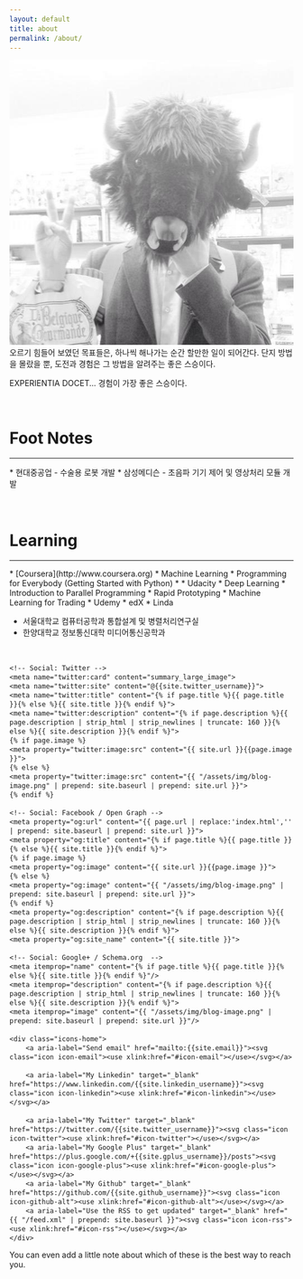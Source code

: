 ```yaml
---
layout: default
title: about
permalink: /about/
---
```


<img class="col one center img-rounded" src="/img/blog-author.jpg">

<br/>
오르기 힘들어 보였던 목표들은, 하나씩 해나가는 순간 할만한 일이 되어간다. 단지 방법을 몰랐을 뿐, 도전과 경험은 그 방법을 알려주는 좋은 스승이다.

EXPERIENTIA DOCET... 
경험이 가장 좋은 스승이다.




<br/>

<h1>Foot Notes</h1>
<hr/>
* 현대중공업 - 수술용 로봇 개발
* 삼성메디슨 - 초음파 기기 제어 및 영상처리 모듈 개발

<br/>
<br/>
<br/>

<h1>Learning</h1>
<hr/>
* [Coursera](http://www.coursera.org)
  * Machine Learning
  * Programming for Everybody (Getting Started with Python)
  * 
* Udacity
  * Deep Learning
  * Introduction to Parallel Programming
  * Rapid Prototyping
  * Machine Learning for Trading
* Udemy
* edX
* Linda

* 서울대학교 컴퓨터공학과 통합설계 및 병렬처리연구실
* 한양대학교 정보통신대학 미디어통신공학과


<!--
<div class="tags">
{% assign tags_list = site.tags %}
  {% if tags_list.first[0] == null %}
    {% for tag in tags_list %}
        <a data-scroll href="#{{ tag | slugify }}">{{ tag }}</a>
    {% endfor %}
  {% else %}
    {% for tag in tags_list %}
        <a data-scroll href="#{{ tag[0] | slugify }}">{{ tag[0] }}</a>
    {% endfor %}
  {% endif %}
{% assign tags_list = nil %}
</div>
-->

<br/>
<div class="contacticon center">
    <!-- Google Authorship Markup -->
    <link rel="author" href="https://plus.google.com/+{{site.gplus_username}}?rel=author">

    <!-- Social: Twitter -->
    <meta name="twitter:card" content="summary_large_image">
    <meta name="twitter:site" content="@{{site.twitter_username}}">
    <meta name="twitter:title" content="{% if page.title %}{{ page.title }}{% else %}{{ site.title }}{% endif %}">
    <meta name="twitter:description" content="{% if page.description %}{{ page.description | strip_html | strip_newlines | truncate: 160 }}{% else %}{{ site.description }}{% endif %}">
    {% if page.image %}
    <meta property="twitter:image:src" content="{{ site.url }}{{page.image }}">
    {% else %}
    <meta property="twitter:image:src" content="{{ "/assets/img/blog-image.png" | prepend: site.baseurl | prepend: site.url }}">
    {% endif %}

    <!-- Social: Facebook / Open Graph -->
    <meta property="og:url" content="{{ page.url | replace:'index.html','' | prepend: site.baseurl | prepend: site.url }}">
    <meta property="og:title" content="{% if page.title %}{{ page.title }}{% else %}{{ site.title }}{% endif %}">
    {% if page.image %}
    <meta property="og:image" content="{{ site.url }}{{page.image }}">
    {% else %}
    <meta property="og:image" content="{{ "/assets/img/blog-image.png" | prepend: site.baseurl | prepend: site.url }}">
    {% endif %}
    <meta property="og:description" content="{% if page.description %}{{ page.description | strip_html | strip_newlines | truncate: 160 }}{% else %}{{ site.description }}{% endif %}">
    <meta property="og:site_name" content="{{ site.title }}">

    <!-- Social: Google+ / Schema.org  -->
    <meta itemprop="name" content="{% if page.title %}{{ page.title }}{% else %}{{ site.title }}{% endif %}"/>
    <meta itemprop="description" content="{% if page.description %}{{ page.description | strip_html | strip_newlines | truncate: 160 }}{% else %}{{ site.description }}{% endif %}">
    <meta itemprop="image" content="{{ "/assets/img/blog-image.png" | prepend: site.baseurl | prepend: site.url }}"/>

    <div class="icons-home">
        <a aria-label="Send email" href="mailto:{{site.email}}"><svg class="icon icon-email"><use xlink:href="#icon-email"></use></svg></a>
        
        <a aria-label="My Linkedin" target="_blank" href="https://www.linkedin.com/{{site.linkedin_username}}"><svg class="icon icon-linkedin"><use xlink:href="#icon-linkedin"></use></svg></a>
        
        <a aria-label="My Twitter" target="_blank" href="https://twitter.com/{{site.twitter_username}}"><svg class="icon icon-twitter"><use xlink:href="#icon-twitter"></use></svg></a>
        <a aria-label="My Google Plus" target="_blank" href="https://plus.google.com/+{{site.gplus_username}}/posts"><svg class="icon icon-google-plus"><use xlink:href="#icon-google-plus"></use></svg></a>
        <a aria-label="My Github" target="_blank" href="https://github.com/{{site.github_username}}"><svg class="icon icon-github-alt"><use xlink:href="#icon-github-alt"></use></svg></a>
        <a aria-label="Use the RSS to get updated" target="_blank" href="{{ "/feed.xml" | prepend: site.baseurl }}"><svg class="icon icon-rss"><use xlink:href="#icon-rss"></use></svg></a>
    </div>
</div>

<div class="col three caption">
	You can even add a little note about which of these is the best way to reach you.
</div>



